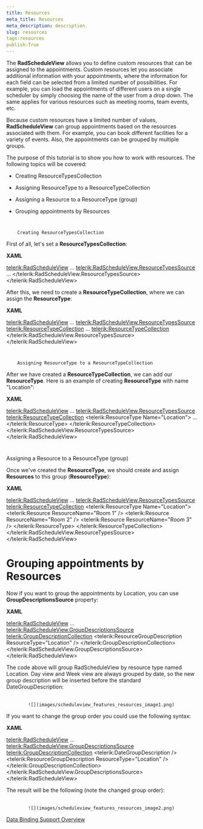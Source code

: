 ```yaml
---
title: Resources
meta_title: Resources
meta_description: description.
slug: resources
tags:resources
publish:True
---
```



The __RadScheduleView__ allows you to define custom resources that can be assigned to the appointments. Custom resources let you associate additional information with your appointments, where the information for each field can be selected from a limited number of possibilities. For example, you can load the appointments of different users on a single scheduler by simply choosing the name of the user from a drop down. The same applies for various resources such as meeting rooms, team events, etc.
      

Because custom resources have a limited number of values, __RadScheduleView__ can group appointments based on the resources associated with them. For example, you can book different facilities for a variety of events. Also, the appointments can be grouped by multiple groups.
      

The purpose of this tutorial is to show you how to work with resources. The following topics will be covered:

* Creating ResourceTypesCollection

* Assigning ResourceType to a ResourceTypeCollection

* Assigning a Resource to a ResourceType (group)
          

* Grouping appointments by Resources

# 
        Creating ResourceTypesCollection
      

First of all, let's set a __ResourceTypesCollection__:
        


 __XAML__
    	


<telerik:RadScheduleView>
   ...
   <telerik:RadScheduleView.ResourceTypesSource>
      ...
   </telerik:RadScheduleView.ResourceTypesSource>
</telerik:RadScheduleView>



After this, we need to create a __ResourceTypeCollection__, where we can assign the __ResourceType__:
        


 __XAML__
    	


<telerik:RadScheduleView>
    ...
    <telerik:RadScheduleView.ResourceTypesSource>
        <telerik:ResourceTypeCollection>
          ...
        <telerik:ResourceTypeCollection>
    </telerik:RadScheduleView.ResourceTypesSource>
</telerik:RadScheduleView>



# 
        Assigning ResourceType to a ResourceTypeCollection
      

After we have created a __ResourceTypeCollection__, we can add our __ResourceType__. Here is an example of creating __ResourceType__ with name "Location":
        




 __XAML__
    	


<telerik:RadScheduleView>
    ...
    <telerik:RadScheduleView.ResourceTypesSource>
        <telerik:ResourceTypeCollection>
            <telerik:ResourceType Name="Location">
             ...
            </telerik:ResourceType>
        </telerik:ResourceTypeCollection>
    </telerik:RadScheduleView.ResourceTypesSource>
</telerik:RadScheduleView>



# 

Assigning a Resource to a ResourceType (group)

Once we've created the __ResourceType__, we should create and assign __Resources__ to this group (__ResourceType__):
        




 __XAML__
    	


<telerik:RadScheduleView>
    ...
    <telerik:RadScheduleView.ResourceTypesSource>
        <telerik:ResourceTypeCollection>
            <telerik:ResourceType Name="Location">
                <telerik:Resource ResourceName="Room 1" />
                <telerik:Resource ResourceName="Room 2" />
                <telerik:Resource ResourceName="Room 3" />
            </telerik:ResourceType>
        </telerik:ResourceTypeCollection>
    </telerik:RadScheduleView.ResourceTypesSource>
</telerik:RadScheduleView>



# Grouping appointments by Resources

Now if you want to group the appointments by Location, you can use __GroupDescriptionsSource__ property:
        


 __XAML__
    	


<telerik:RadScheduleView>
    ...
    <telerik:RadScheduleView.GroupDescriptionsSource>
        <telerik:GroupDescriptionCollection>
            <telerik:ResourceGroupDescription ResourceType="Location" />
        </telerik:GroupDescriptionCollection>
    </telerik:RadScheduleView.GroupDescriptionsSource>
</telerik:RadScheduleView>



The code above will group RadScheduleView by resource type named Location. Day view and Week view are always grouped by date, so the new group description will be inserted before the standard DateGroupDescription:


               
            ![](images/scheduleview_features_resources_image1.png)

If you want to change the group order you could use the following syntax:


 __XAML__
    	


<telerik:RadScheduleView>
    ...
    <telerik:RadScheduleView.GroupDescriptionsSource>
        <telerik:GroupDescriptionCollection>
            <telerik:DateGroupDescription />
            <telerik:ResourceGroupDescription ResourceType="Location" />
        </telerik:GroupDescriptionCollection>
    </telerik:RadScheduleView.GroupDescriptionsSource>
</telerik:RadScheduleView>



The result will be the following (note the changed group order):


               
            ![](images/scheduleview_features_resources_image2.png)

[Data Binding Support Overview]({{slug:data-binding-support-overview}})
